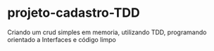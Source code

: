 # projeto-cadastro-TDD
Criando um crud simples em memoria, utilizando TDD, programando orientado a Interfaces e código limpo
